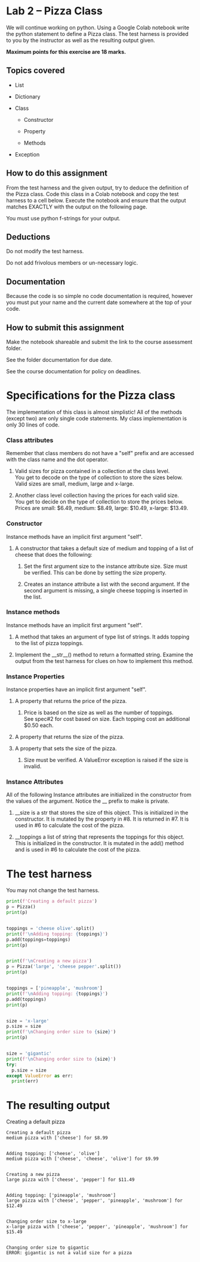 # Lab 2 – Pizza Class

We will continue working on python. Using a Google Colab notebook write
the python statement to define a Pizza class. The test harness is
provided to you by the instructor as well as the resulting output given.

**Maximum points for this exercise are 18 marks.**

## Topics covered

- List

- Dictionary

- Class

  - Constructor

  - Property

  - Methods

- Exception

## How to do this assignment

From the test harness and the given output, try to deduce the definition
of the Pizza class. Code this class in a Colab notebook and copy the
test harness to a cell below. Execute the notebook and ensure that the
output matches EXACTLY with the output on the following page.

You must use python f-strings for your output.

## Deductions

Do not modify the test harness.

Do not add frivolous members or un-necessary logic.

## Documentation

Because the code is so simple no code documentation is required, however
you must put your name and the current date somewhere at the top of your
code.

## How to submit this assignment

Make the notebook shareable and submit the link to the course assessment
folder.

See the folder documentation for due date.

See the course documentation for policy on deadlines.

# Specifications for the Pizza class

The implementation of this class is almost simplistic! All of the
methods (except two) are only single code statements. My class
implementation is only 30 lines of code.

### Class attributes

Remember that class members do not have a "self" prefix and are accessed
with the class name and the dot operator.

1. Valid sizes for pizza contained in a collection at the class
    level.  
    You get to decode on the type of collection to store the sizes
    below.  
    Valid sizes are small, medium, large and x-large.

2. Another class level collection having the prices for each valid
    size.  
    You get to decide on the type of collection to store the prices
    below.  
    Prices are small: $6.49, medium: $8.49, large: $10.49, x-large:
    $13.49.

### Constructor

Instance methods have an implicit first argument "self".

1. A constructor that takes a default size of medium and topping of a
    list of cheese that does the following:

    1. Set the first argument size to the instance attribute size. Size
        must be verified. This can be done by setting the size property.

    2. Creates an instance attribute a list with the second argument.
        If the second argument is missing, a single cheese topping is
        inserted in the list.

### Instance methods

Instance methods have an implicit first argument "self".

1. A method that takes an argument of type list of strings. It adds
    topping to the list of pizza toppings.

2. Implement the \_\_str\_\_() method to return a formatted string.
    Examine the output from the test harness for clues on how to
    implement this method.

### Instance Properties

Instance properties have an implicit first argument "self".

1. A property that returns the price of the pizza.

    1. Price is based on the size as well as the number of toppings.  
        See spec#2 for cost based on size. Each topping cost an
        additional $0.50 each.

2. A property that returns the size of the pizza.

3. A property that sets the size of the pizza.

    1. Size must be verified. A ValueError exception is raised if the
        size is invalid.

### Instance Attributes

All of the following Instance attributes are initialized in the
constructor from the values of the argument. Notice the \_\_ prefix to
make is private.

1. \_\_size is a str that stores the size of this object. This is
    initialized in the constructor. It is mutated by the property in #8.
    It is returned in #7. It is used in #6 to calculate the cost of the
    pizza.

2. \_\_toppings a list of string that represents the toppings for this
    object. This is initialized in the constructor. It is mutated in the
    add() method and is used in #6 to calculate the cost of the pizza.

# The test harness

You may not change the test harness.

``` python
print(f'Creating a default pizza')
p = Pizza()
print(p)


toppings = 'cheese olive'.split()
print(f'\nAdding topping: {toppings}')
p.add(toppings=toppings)
print(p)


print(f'\nCreating a new pizza')
p = Pizza('large', 'cheese pepper'.split())
print(p)


toppings = ['pineapple', 'mushroom']
print(f'\nAdding topping: {toppings}')
p.add(toppings)
print(p)


size = 'x-large'
p.size = size
print(f'\nChanging order size to {size}')
print(p)


size = 'gigantic'
print(f'\nChanging order size to {size}')
try:
  p.size = size
except ValueError as err:
  print(err) 
```

# The resulting output

Creating a default pizza

```
Creating a default pizza
medium pizza with ['cheese'] for $8.99


Adding topping: ['cheese', 'olive']
medium pizza with ['cheese', 'cheese', 'olive'] for $9.99


Creating a new pizza
large pizza with ['cheese', 'pepper'] for $11.49


Adding topping: ['pineapple', 'mushroom']
large pizza with ['cheese', 'pepper', 'pineapple', 'mushroom'] for $12.49


Changing order size to x-large
x-large pizza with ['cheese', 'pepper', 'pineapple', 'mushroom'] for $15.49


Changing order size to gigantic
ERROR: gigantic is not a valid size for a pizza 
```
